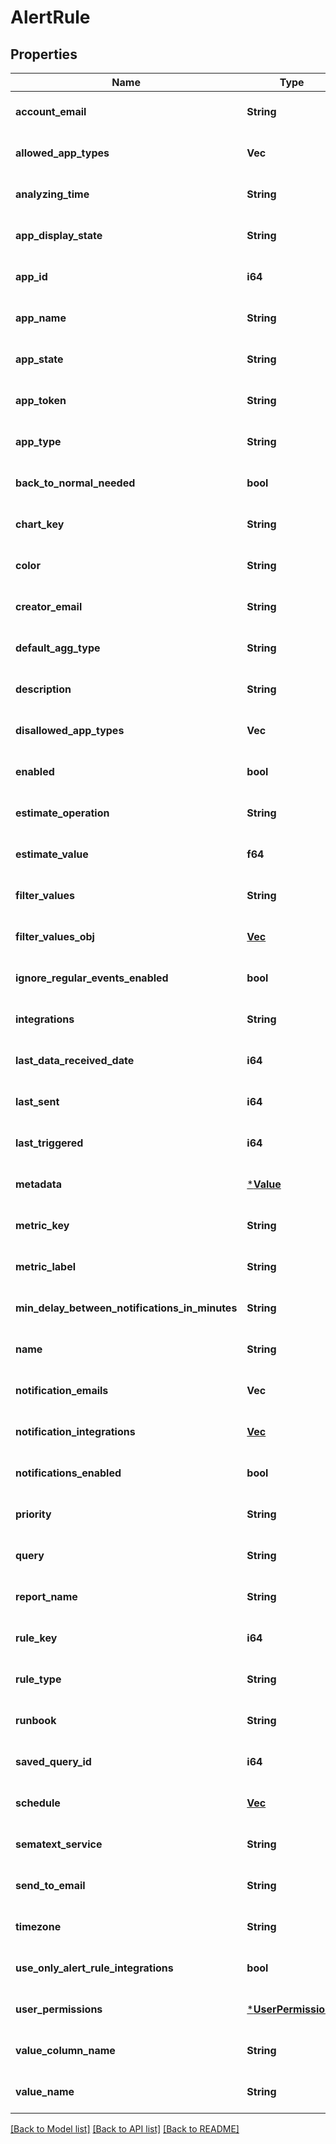 # AlertRule

## Properties

| Name                                           | Type                                                                   | Description | Notes                        |
| ---------------------------------------------- | ---------------------------------------------------------------------- | ----------- | ---------------------------- |
| **account_email**                              | **String**                                                             |             | [optional] [default to null] |
| **allowed_app_types**                          | **Vec<i64>**                                                           |             | [optional] [default to null] |
| **analyzing_time**                             | **String**                                                             |             | [optional] [default to null] |
| **app_display_state**                          | **String**                                                             |             | [optional] [default to null] |
| **app_id**                                     | **i64**                                                                |             | [optional] [default to null] |
| **app_name**                                   | **String**                                                             |             | [optional] [default to null] |
| **app_state**                                  | **String**                                                             |             | [optional] [default to null] |
| **app_token**                                  | **String**                                                             |             | [optional] [default to null] |
| **app_type**                                   | **String**                                                             |             | [optional] [default to null] |
| **back_to_normal_needed**                      | **bool**                                                               |             | [optional] [default to null] |
| **chart_key**                                  | **String**                                                             |             | [optional] [default to null] |
| **color**                                      | **String**                                                             |             | [optional] [default to null] |
| **creator_email**                              | **String**                                                             |             | [optional] [default to null] |
| **default_agg_type**                           | **String**                                                             |             | [optional] [default to null] |
| **description**                                | **String**                                                             |             | [optional] [default to null] |
| **disallowed_app_types**                       | **Vec<i64>**                                                           |             | [optional] [default to null] |
| **enabled**                                    | **bool**                                                               |             | [optional] [default to null] |
| **estimate_operation**                         | **String**                                                             |             | [optional] [default to null] |
| **estimate_value**                             | **f64**                                                                |             | [optional] [default to null] |
| **filter_values**                              | **String**                                                             |             | [optional] [default to null] |
| **filter_values_obj**                          | [**Vec<FilterValue>**](FilterValue.md)                                 |             | [optional] [default to null] |
| **ignore_regular_events_enabled**              | **bool**                                                               |             | [optional] [default to null] |
| **integrations**                               | **String**                                                             |             | [optional] [default to null] |
| **last_data_received_date**                    | **i64**                                                                |             | [optional] [default to null] |
| **last_sent**                                  | **i64**                                                                |             | [optional] [default to null] |
| **last_triggered**                             | **i64**                                                                |             | [optional] [default to null] |
| **metadata**                                   | [***Value**](Value.md)                                                 |             | [optional] [default to null] |
| **metric_key**                                 | **String**                                                             |             | [optional] [default to null] |
| **metric_label**                               | **String**                                                             |             | [optional] [default to null] |
| **min_delay_between_notifications_in_minutes** | **String**                                                             |             | [optional] [default to null] |
| **name**                                       | **String**                                                             |             | [optional] [default to null] |
| **notification_emails**                        | **Vec<String>**                                                        |             | [optional] [default to null] |
| **notification_integrations**                  | [**Vec<NotificationIntegration>**](NotificationIntegration.md)         |             | [optional] [default to null] |
| **notifications_enabled**                      | **bool**                                                               |             | [optional] [default to null] |
| **priority**                                   | **String**                                                             |             | [optional] [default to null] |
| **query**                                      | **String**                                                             |             | [optional] [default to null] |
| **report_name**                                | **String**                                                             |             | [optional] [default to null] |
| **rule_key**                                   | **i64**                                                                |             | [optional] [default to null] |
| **rule_type**                                  | **String**                                                             |             | [optional] [default to null] |
| **runbook**                                    | **String**                                                             |             | [optional] [default to null] |
| **saved_query_id**                             | **i64**                                                                |             | [optional] [default to null] |
| **schedule**                                   | [**Vec<AlertRuleScheduleWeekdayDto>**](AlertRuleScheduleWeekdayDto.md) |             | [optional] [default to null] |
| **sematext_service**                           | **String**                                                             |             | [optional] [default to null] |
| **send_to_email**                              | **String**                                                             |             | [optional] [default to null] |
| **timezone**                                   | **String**                                                             |             | [optional] [default to null] |
| **use_only_alert_rule_integrations**           | **bool**                                                               |             | [optional] [default to null] |
| **user_permissions**                           | [***UserPermissions**](UserPermissions.md)                             |             | [optional] [default to null] |
| **value_column_name**                          | **String**                                                             |             | [optional] [default to null] |
| **value_name**                                 | **String**                                                             |             | [optional] [default to null] |

[[Back to Model list]](../README.md#documentation-for-models) [[Back to API list]](../README.md#documentation-for-api-endpoints) [[Back to README]](../README.md)
